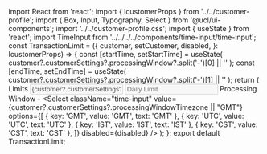 import React from 'react';
import { IcustomerProps } from '../../customer-profile';
import { Box, Input, Typography, Select } from '@ucl/ui-components';
import '../../customer-profile.css';
import { useState } from 'react';
import TimeInput from '../../../../components/time-input/time-input';
const TransactionLimit = ({
  customer,
  setCustomer,
  disabled,
}: IcustomerProps) => {
  const [startTime, setStartTime] = useState(
    customer?.customerSettings?.processingWindow?.split('-')[0] || ''
  );
  const [endTime, setEndTime] = useState(
    customer?.customerSettings?.processingWindow?.split('-')[1] || ''
  );
  return (
    <Box className="section">
      <Typography variant="h3" className="main-header" fontStyle="italic">
        Limits
      </Typography>
      <Box className="sub-section">
        <Box className="main-container">
          <Input
            className="main-input"
            titleLabel="Transaction Limit"
            value={customer?.customerSettings?.transactionLimit}
            placeholder="Transaction Limit"
            disabled={disabled}
          />
          <Input
            className="main-input"
            titleLabel="Daily Limit"
            placeholder="Daily Limit"
            disabled={disabled}
          />
        </Box>
        <Box className="main-container">
          <Box>
            <Typography className="sub-header">Processing Window</Typography>
            <Box className="time-container">
              <TimeInput
                time={startTime}
                setTime={setStartTime}
                disabled={disabled}
              />
              <span> - </span>
              <TimeInput
                time={endTime}
                setTime={setEndTime}
                disabled={disabled}
              />
              <Select
                className="time-input"
                value={customer?.customerSettings?.processingWindowTimezone || "GMT"}
                options={[
                  { key: 'GMT', value: 'GMT', text: 'GMT' },
                  { key: 'UTC', value: 'UTC', text: 'UTC' },
                  { key: 'IST', value: 'IST', text: 'IST' },
                  { key: 'CST', value: 'CST', text: 'CST' },
                ]}
                disabled={disabled}
              />
            </Box>
          </Box>
        </Box>
      </Box>
    </Box>
  );
};
export default TransactionLimit;
